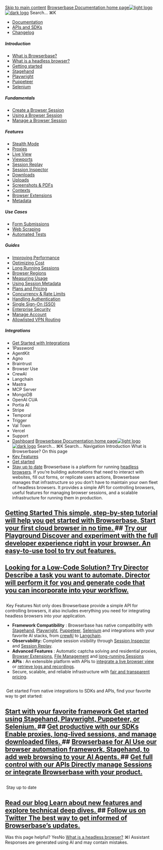 [Skip to main content](#content-area)
[Browserbase Documentation home page![light logo](https://mintcdn.com/browserbase/lUkHCCQ3HJMpCnfp/logo/light.svg?fit=max&auto=format&n=lUkHCCQ3HJMpCnfp&q=85&s=0f99c87492a4fb0e9bfc45075a78c64f)![dark logo](https://mintcdn.com/browserbase/lUkHCCQ3HJMpCnfp/logo/dark.svg?fit=max&auto=format&n=lUkHCCQ3HJMpCnfp&q=85&s=645b212b9cbee8bebf84f318c2baaac0)](https://www.browserbase.com)
Search...
⌘K
 * [Documentation](/introduction/what-is-browserbase)
 * [APIs and SDKs](/reference/introduction)
 * [Changelog](https://www.browserbase.com/changelog)
##### Introduction
 * [What is Browserbase?](/introduction/what-is-browserbase)
 * [What is a headless browser?](/introduction/what-is-headless-browser)
 * [Getting started](/introduction/getting-started)
 * [Stagehand](/introduction/stagehand)
 * [Playwright](/introduction/playwright)
 * [Puppeteer](/introduction/puppeteer)
 * [Selenium](/introduction/selenium)
##### Fundamentals
 * [Create a Browser Session](/fundamentals/create-browser-session)
 * [Using a Browser Session](/fundamentals/using-browser-session)
 * [Manage a Browser Session](/fundamentals/manage-browser-session)
##### Features
 * [Stealth Mode](/features/stealth-mode)
 * [Proxies](/features/proxies)
 * [Live View](/features/session-live-view)
 * [Viewports](/features/viewports)
 * [Session Replay](/features/session-replay)
 * [Session Inspector](/features/session-inspector)
 * [Downloads](/features/downloads)
 * [Uploads](/features/uploads)
 * [Screenshots & PDFs](/features/screenshots)
 * [Contexts](/features/contexts)
 * [Browser Extensions](/features/browser-extensions)
 * [Metadata](/features/session-metadata)
##### Use Cases
 * [Form Submissions](/use-cases/automating-form-submissions)
 * [Web Scraping](/use-cases/scraping-website)
 * [Automated Tests](/use-cases/building-automated-tests)
##### Guides
 * [Improving Performance](/guides/speed-optimization)
 * [Optimizing Cost](/guides/cost-optimization)
 * [Long Running Sessions](/guides/long-running-sessions)
 * [Browser Regions](/guides/multi-region)
 * [Measuring Usage](/guides/measuring-usage)
 * [Using Session Metadata](/guides/using-session-metadata)
 * [Plans and Pricing](/guides/plans-and-pricing)
 * [Concurrency & Rate Limits](/guides/concurrency-rate-limits)
 * [Handling Authentication](/guides/authentication)
 * [Single Sign-On (SSO)](/guides/sso-setup)
 * [Enterprise Security](/guides/security)
 * [Manage Account](/guides/manage-account)
 * [Allowlisted VPN Routing](/guides/vpn)
##### Integrations
 * [Get Started with Integrations](/integrations/get-started)
 * 1Password
 * AgentKit
 * Agno
 * Braintrust
 * Browser Use
 * CrewAI
 * Langchain
 * Mastra
 * MCP Server
 * MongoDB
 * OpenAI CUA
 * Portia AI
 * Stripe
 * Temporal
 * Trigger
 * Val Town
 * Vercel
 * Support
 * [Dashboard](https://www.browserbase.com/overview)
[Browserbase Documentation home page![light logo](https://mintcdn.com/browserbase/lUkHCCQ3HJMpCnfp/logo/light.svg?fit=max&auto=format&n=lUkHCCQ3HJMpCnfp&q=85&s=0f99c87492a4fb0e9bfc45075a78c64f)![dark logo](https://mintcdn.com/browserbase/lUkHCCQ3HJMpCnfp/logo/dark.svg?fit=max&auto=format&n=lUkHCCQ3HJMpCnfp&q=85&s=645b212b9cbee8bebf84f318c2baaac0)](https://www.browserbase.com)
Search...
⌘K
Search...
Navigation
Introduction
What is Browserbase?
On this page
 * [Key Features](#key-features)
 * [Get started](#get-started)
 * [Stay up to date](#stay-up-to-date)
Browserbase is a platform for running [headless browsers](/introduction/what-is-headless-browser). If you’re building automations that need to interact with websites, fill out forms, or replicate users actions, Browserbase manages that infrastructure so you don’t have to maintain your own fleet of headless browsers. It provides a simple API for controlling browsers, useful features for managing browser sessions, and a scalable infrastructure for running them in production.
## [Getting Started This simple, step-by-step tutorial will help you get started with Browserbase. Start your first cloud browser in no time. ](/introduction/getting-started)## [Try our Playground Discover and experiment with the full developer experience right in your browser. An easy-to-use tool to try out features. ](https://www.browserbase.com/playground)
## [Looking for a Low-Code Solution? Try Director Describe a task you want to automate. Director will perform it for you and generate code that you can incorporate into your workflow. ](https://director.ai/)
## 
[​](#key-features)
Key Features
Not only does Browserbase provide a simple API for controlling browsers, it also includes everything you need for integrating headless browsers into your application.
 * **Framework Compatibility** : Browserbase has native compatibility with [Stagehand](/introduction/stagehand), [Playwright](/introduction/playwright), [Puppeteer](/introduction/puppeteer), [Selenium](/introduction/selenium) and integrations with your favorite AI stacks, from [crewAI](/integrations/crew-ai/introduction) to [Langchain](/integrations/langchain/introduction).
 * **Observability:** Complete session visibility through [Session Inspector](/features/session-inspector) and [Session Replay](/features/session-replay).
 * **Advanced Features** : Automatic captcha solving and residential proxies, [Browser Extensions](/features/browser-extensions), [File Management](/features/downloads) and [long-running Sessions](/guides/long-running-sessions)
 * **APIs** : An extensible platform with APIs to [integrate a live browser view](/features/session-live-view) or [retrieve logs and recordings](/reference/api/session-logs).
 * Secure, scalable, and reliable infrastructure with [fair and transparent pricing](https://www.browserbase.com).
## 
[​](#get-started)
Get started
From native integrations to SDKs and APIs, find your favorite way to get started:
## [Start with your favorite framework Get started using Stagehand, Playwright, Puppeteer, or Selenium. ](/introduction/getting-started#next-steps)## [Get productive with our SDKs Enable proxies, long-lived sessions, and manage downloaded files. ](/reference/sdk/overview)## [Browserbase for AI Use our browser automation framework, Stagehand, to add web browsing to your AI Agents. ](https://docs.stagehand.dev/)## [Get full control with our APIs Directly manage Sessions or integrate Browserbase with your product. ](/reference/api/overview)
## 
[​](#stay-up-to-date)
Stay up to date
## [Read our blog Learn about new features and explore technical deep dives. ](https://www.browserbase.com/blog)## [Follow us on Twitter The best way to get informed of Browserbase’s updates. ](https://x.com/browserbasehq)
Was this page helpful?
YesNo
[What is a headless browser?](/introduction/what-is-headless-browser)
⌘I
Assistant
Responses are generated using AI and may contain mistakes.